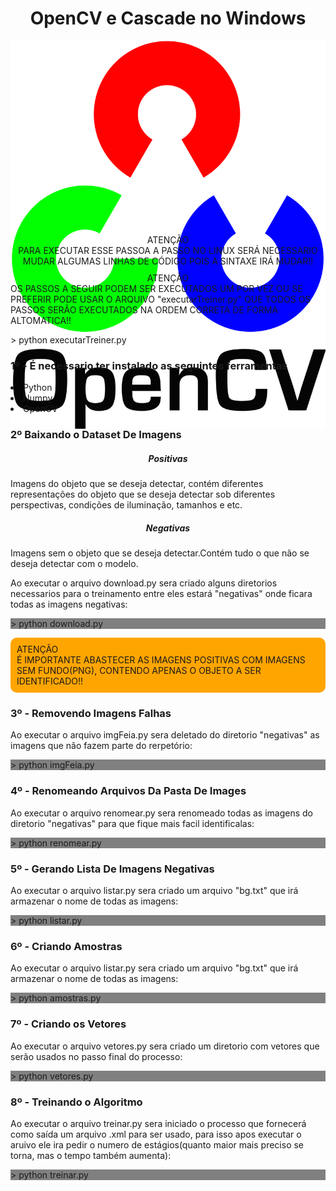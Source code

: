 <h1 align="center"> OpenCV e Cascade no Windows</h1>

<div style="height: 300px; padding-bottom: 10px;" align="center">
  <img alt="NextLevelWeek" title="#NextLevelWeek" src="public/opencv.png" />
</div>

<div style="background-color: red; border-radius: 10px;">
    <div align="center">ATENÇÃO</div>
    <div align="center">PARA EXECUTAR ESSE PASSOA A PASSO NO LINUX SERÁ 
        NECESSARIO MUDAR ALGUMAS LINHAS DE CÓDIGO POIS A SINTAXE IRÁ MUDAR!!
    </div>
</div>


<div style="margin-top: 10px; background-color: orange; border-radius: 10px;">
<div>
    <div align="center">ATENÇÃO</div>
    <div>OS PASSOS A SEGUIR PODEM SER EXECUTADOS UM POR VEZ OU SE PREFERIR PODE USAR
        O ARQUIVO "executarTreiner.py" QUE TODOS OS PASSOS SERÃO EXECUTADOS NA ORDEM CORRETA DE FORMA ALTOMATICA!!
    </div>
    <p style="background-color: gray;"> > python executarTreiner.py</p>
</div>
</div>

<div style="margin-top: 10px;" >
    <h3 style="font-weight: bold;">1º - É necessario ter instalado as seguintes ferramentas</h3>
    <li class="bg-white">Python</li>
    <li class="bg-light">Numpy</li>
    <li class="bg-white">OpenCV</li>
</div>

<div style="margin-top: 10px;">
<h3 style="font-weight: bold;">2º Baixando o Dataset De Imagens</h3>
<h5 align="center" style="font-weight: bold;">Positivas</h5>
<p class="bg-white">Imagens do objeto que se deseja detectar, contém diferentes representações
    do objeto que se deseja detectar sob diferentes perspectivas, condições de iluminação, tamanhos e etc.</p>
<h5 align="center" style="font-weight: bold;">Negativas</h5>
<p class="bg-white">Imagens sem o objeto que se deseja detectar.Contém tudo o que não se deseja detectar com o modelo.</p>


<p class="bg-light">Ao executar o arquivo download.py sera criado alguns diretorios necessarios para o treinamento entre eles estará "negativas" onde ficara todas as imagens negativas:</p>
<p style="background-color: gray;"> > python download.py</p>
</div>

<div style="padding: 10px; margin-top: 10px; background-color: orange; border-radius: 10px;">
    <div class="d-flex justify-content-center">ATENÇÃO</div>
    <div class="d-flex justify-content-center">É IMPORTANTE ABASTECER AS IMAGENS POSITIVAS COM IMAGENS
        SEM FUNDO(PNG), CONTENDO APENAS O OBJETO A SER IDENTIFICADO!!</div>
</div>

<h3 style="font-weight: bold;">3º - Removendo Imagens Falhas</h3>
<p>Ao executar o arquivo imgFeia.py sera deletado do diretorio
    "negativas" as imagens que não fazem parte do rerpetório:</p>
<p style="background-color: gray;"> > python imgFeia.py</p>

<h3 style="font-weight: bold;">4º - Renomeando Arquivos Da Pasta De Images</h3>
<p>Ao executar o arquivo renomear.py sera renomeado todas as imagens do
    diretorio "negativas" para que fique mais facil identificalas:</p>
<p style="background-color: gray;"> > python renomear.py</p>

<h3 style="font-weight: bold;">5º - Gerando Lista De Imagens Negativas</h3>
<p class="bg-light">Ao executar o arquivo listar.py sera criado um arquivo "bg.txt" que irá
    armazenar o nome de todas as imagens:</p>
<p style="background-color: gray;"> > python listar.py</p>

<h3 style="font-weight: bold;">6º - Criando Amostras</h3>
<p>Ao executar o arquivo listar.py sera criado um arquivo "bg.txt" que irá
    armazenar o nome de todas as imagens:</p>
<p style="background-color: gray;"> > python amostras.py</p>

<h3 style="font-weight: bold;">7º - Criando os Vetores</h3>
<p>Ao executar o arquivo vetores.py sera criado um diretorio com vetores que
    serão usados no passo final do processo:</p>
<p style="background-color: gray;"> > python vetores.py</p>

<h3 style="font-weight: bold;">8º - Treinando o Algoritmo</h3>
<p >Ao executar o arquivo treinar.py sera iniciado o processo que fornecerá como
    saída um arquivo .xml para ser usado, para isso apos executar o aruivo ele ira pedir o numero de
    estágios(quanto maior mais preciso se torna, mas o tempo também aumenta):</p>
<p style="background-color: gray;"> > python treinar.py</p>